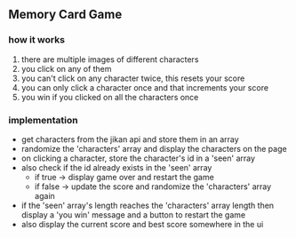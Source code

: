 ## Memory Card Game

### how it works
1. there are multiple images of different characters
2. you click on any of them
3. you can't click on any character twice, this resets your score
4. you can only click a character once and that increments your score
5. you win if you clicked on all the characters once

### implementation
- get characters from the jikan api and store them in an array
- randomize the 'characters' array and display the characters on the page
- on clicking a character, store the character's id in a 'seen' array
- also check if the id already exists in the 'seen' array
    - if true -> display game over and restart the game
    - if false -> update the score and randomize the 'characters' array again
- if the 'seen' array's length reaches the 'characters' array length then display a 'you win' message and a button to restart the game
- also display the current score and best score somewhere in the ui
